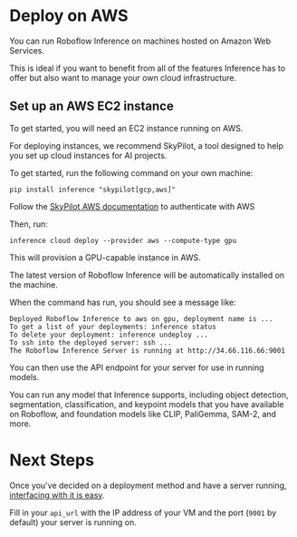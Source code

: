 # Deploy on AWS

You can run Roboflow Inference on machines hosted on Amazon Web Services.

This is ideal if you want to benefit from all of the features Inference has to offer but also want to manage your own cloud infrastructure.

## Set up an AWS EC2 instance

To get started, you will need an EC2 instance running on AWS.

For deploying instances, we recommend SkyPilot, a tool designed to help you set up cloud instances for AI projects.

To get started, run the following command on your own machine:

```
pip install inference "skypilot[gcp,aws]"
```

Follow the [SkyPilot AWS documentation](https://docs.skypilot.co/en/latest/getting-started/installation.html#cloud-account-setup) to authenticate with AWS

Then, run:

```
inference cloud deploy --provider aws --compute-type gpu
```

This will provision a GPU-capable instance in AWS.

The latest version of Roboflow Inference will be automatically installed on the machine.

When the command has run, you should see a message like:

```
Deployed Roboflow Inference to aws on gpu, deployment name is ...
To get a list of your deployments: inference status
To delete your deployment: inference undeploy ...
To ssh into the deployed server: ssh ...
The Roboflow Inference Server is running at http://34.66.116.66:9001
```

You can then use the API endpoint for your server for use in running models.

You can run any model that Inference supports, including object detection, segmentation, classification, and keypoint models that you have available on Roboflow, and foundation models like CLIP, PaliGemma, SAM-2, and more.

# Next Steps

Once you've decided on a deployment method and have a server running,
[interfacing with it is easy](/start/next.md). 

Fill in your `api_url` with the IP address of your VM and the port (`9001` by default) your server is running on.